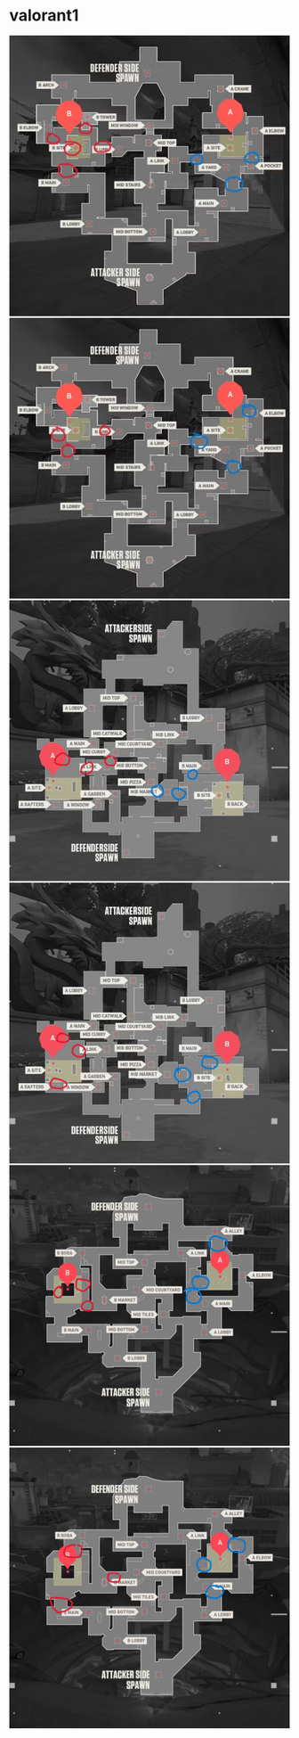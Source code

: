 # valorant1
<img class="smoke-img" src="images/cor.jpg" alt="煙位圖片">
<img class="smoke-img" src="image/cor.jpg" alt="煙位圖片">
<img class="smoke-img" src="image/de.png" alt="煙位圖片">
<img class="smoke-img" src="image/at.png" alt="煙位圖片">
<img class="smoke-img" src="image/sun de.png" alt="煙位圖片">
<img class="smoke-img" src="image/sun at.png" alt="煙位圖片">
